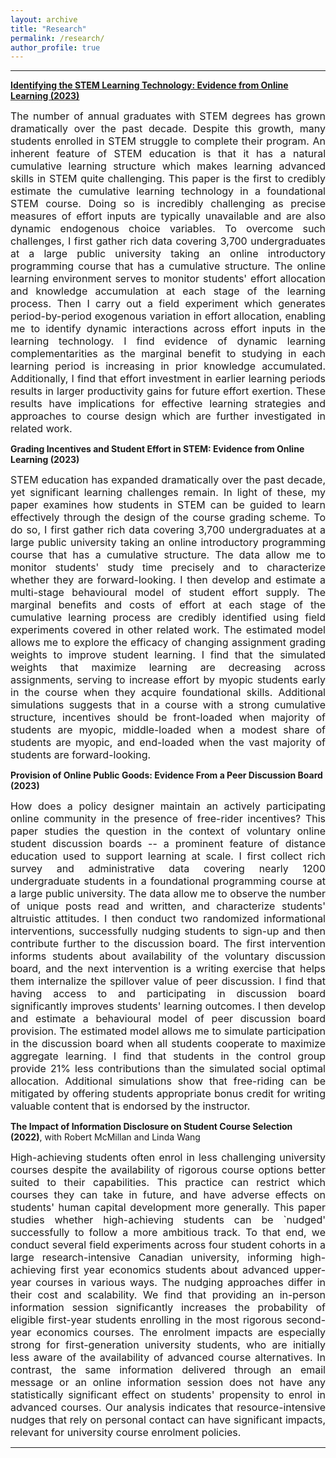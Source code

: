 ```yaml
---
layout: archive
title: "Research"
permalink: /research/
author_profile: true
---
```


 
---
**[Identifying the STEM Learning Technology: Evidence from Online Learning (2023)](https://shaikhhammad.com/files/CumulativeLearningTechnologyMarch28.pdf)**

<div style="text-align: justify"> <font size="-0.5"> The number of annual graduates with STEM degrees has grown dramatically over the past decade. Despite this growth, many students enrolled in STEM struggle to complete their program. An inherent feature of STEM education is that it has a natural cumulative learning structure which makes learning advanced skills in STEM quite challenging. This paper is the first to credibly estimate the cumulative learning technology in a foundational STEM course. Doing so is incredibly challenging as precise measures of effort inputs are typically unavailable and are also dynamic endogenous choice variables. To overcome such challenges, I first gather rich data covering 3,700 undergraduates at a large public university taking an online introductory programming course that has a cumulative structure. The online learning environment serves to monitor students' effort allocation and knowledge accumulation at each stage of the learning process. Then I carry out a field experiment which generates period-by-period exogenous variation in effort allocation, enabling me to identify dynamic interactions across effort inputs in the learning technology. I find evidence of dynamic learning complementarities as the marginal benefit to studying in each learning period is increasing in prior knowledge accumulated. Additionally, I find that effort investment in earlier learning periods results in larger productivity gains for future effort exertion. These results have implications for effective learning strategies and approaches to course design which are further investigated in related work. </font> </div>


**Grading Incentives and Student Effort in STEM: Evidence from Online Learning (2023)**

<div style="text-align: justify"> <font size="-0.5"> STEM education has expanded dramatically over the past decade, yet significant learning challenges remain. In light of these, my paper examines how students in STEM can be guided to learn effectively through the design of the course grading scheme. To do so, I first gather rich data covering 3,700 undergraduates at a large public university taking an online introductory programming course that has a cumulative structure. The data allow me to monitor students' study time precisely and to characterize whether they are forward-looking. I then develop and estimate a multi-stage behavioural model of student effort supply. The marginal benefits and costs of effort at each stage of the cumulative learning process are credibly identified using field experiments covered in other related work. The estimated model allows me to explore the efficacy of changing assignment grading weights to improve student learning. I find that the simulated weights that maximize learning are decreasing across assignments, serving to increase effort by myopic students early in the course when they acquire foundational skills. Additional simulations suggests that in a course with a strong cumulative structure, incentives should be front-loaded when majority of students are myopic, middle-loaded when a modest share of students are myopic, and end-loaded when the vast majority of students are forward-looking. </font> </div>


**Provision of Online Public Goods: Evidence From a Peer Discussion Board (2023)**

<div style="text-align: justify"> <font size="-0.5"> How does a policy designer maintain an actively participating online community in the presence of free-rider incentives? This paper studies the question in the context of voluntary online student discussion boards -- a prominent feature of distance education used to support learning at scale. I first collect rich survey and administrative data covering nearly 1200 undergraduate students in a foundational programming course at a large public university. The data allow me to observe the number of unique posts read and written, and characterize students' altruistic attitudes. I then conduct two randomized informational interventions, successfully nudging students to sign-up and then contribute further to the discussion board. The first intervention informs students about availability of the voluntary discussion board, and the next intervention is a writing exercise that helps them internalize the spillover value of peer discussion. I find that having access to and participating in discussion board significantly improves students' learning outcomes. I then develop and estimate a behavioural model of peer discussion board provision. The estimated model allows me to simulate participation in the discussion board when all students cooperate to maximize aggregate learning. I find that students in the control group provide 21% less contributions than the simulated social optimal allocation. Additional simulations show that free-riding can be mitigated by offering students appropriate bonus credit for writing valuable content that is endorsed by the instructor. </font> </div>



**The Impact of Information Disclosure on Student Course Selection (2022)**, with Robert McMillan and Linda Wang

<div style="text-align: justify"> <font size="-0.5"> High-achieving students often enrol in less challenging university courses despite the availability of rigorous course options better suited to their capabilities.  This practice can restrict which courses they can take in future, and have adverse effects on students' human capital development more generally. This paper studies whether high-achieving students can be `nudged' successfully to follow a more ambitious track.  To that end, we conduct several field experiments across four student cohorts in a large research-intensive Canadian university, informing high-achieving first year economics students about advanced upper-year courses in various ways.  The nudging approaches differ in their cost and scalability. We find that providing an in-person information session significantly increases the probability of eligible first-year students enrolling in the most rigorous second-year economics courses. The enrolment impacts are especially strong for first-generation university students, who are initially less aware of the availability of advanced course alternatives. In contrast, the same information delivered through an email message or an online information session does not have any statistically significant effect on students' propensity to enrol in advanced courses. Our analysis indicates that resource-intensive nudges that rely on personal contact can have significant impacts, relevant for university course enrolment policies. </font> </div>


---




